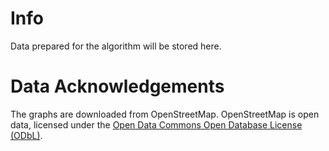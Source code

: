 # Info
Data prepared for the algorithm will be stored here.


# Data Acknowledgements
The graphs are downloaded from OpenStreetMap. OpenStreetMap is open data, licensed under the [Open Data Commons Open Database License (ODbL)](https://opendatacommons.org/licenses/odbl/).
